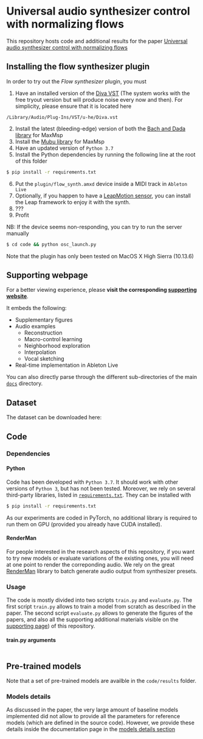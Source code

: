 # Universal audio synthesizer control with normalizing flows

This repository hosts code and additional results for the paper [Universal audio synthesizer control with normalizing flows](https://arxiv.org/abs/1907.00971)

## Installing the flow synthesizer plugin

In order to try out the _Flow synthesizer_ plugin, you must 
1. Have an installed version of the [Diva VST](https://u-he.com/products/diva/) (The system works with the free tryout version but will produce noise every now and then). For simplicity, please ensure that it is located here
```
/Library/Audio/Plug-Ins/VST/u-he/Diva.vst
```
2. Install the latest (bleeding-edge) version of both the [Bach and Dada library](https://www.bachproject.net/dl/) for MaxMsp
3. Install the [Mubu library](http://forumnet.ircam.fr/shop/fr/forumnet/59-mubu-pour-max.html) for MaxMsp
4. Have an updated version of `Python 3.7`
5. Install the Python dependencies by running the following line at the root of this folder
```bash
$ pip install -r requirements.txt
```
6. Put the `plugin/flow_synth.amxd` device inside a MIDI track in `Ableton Live`
7. Optionally, if you happen to have a [LeapMotion sensor](https://www.leapmotion.com/), you can install the Leap framework to enjoy it with the synth.
7. ???
7. Profit

NB: If the device seems non-responding, you can try to run the server manually
```bash
$ cd code && python osc_launch.py
```

Note that the plugin has only been tested on MacOS X High Sierra (10.13.6)

## Supporting webpage

For a better viewing experience, please **visit the corresponding [supporting website](https://acids-ircam.github.io/flow_synthesizer/ "Flow synthesizer")**.

It embeds the following:
  * Supplementary figures
  * Audio examples
	* Reconstruction
	* Macro-control learning
	* Neighborhood exploration
	* Interpolation
	* Vocal sketching
  * Real-time implementation in Ableton Live
  
You can also directly parse through the different sub-directories of the main [`docs`](docs) directory.

## Dataset

The dataset can be downloaded here:


## Code

### Dependencies

#### Python

Code has been developed with `Python 3.7`. It should work with other versions of `Python 3`, but has not been tested. Moreover, we rely on several third-party libraries, listed in [`requirements.txt`](requirements.txt). They can be installed with

```bash
$ pip install -r requirements.txt
```

As our experiments are coded in PyTorch, no additional library is required to run them on GPU (provided you already have CUDA installed).


#### RenderMan

For people interested in the research aspects of this repository, if you want to try new models or evaluate variations of the existing ones, you will need at one point to render the correponding audio. We rely on the great [RenderMan](https://github.com/fedden/RenderMan) library to batch generate audio output from synthesizer presets.

### Usage

The code is mostly divided into two scripts `train.py` and `evaluate.py`. The first script `train.py` allows to train a model from scratch as described in the paper. The second script `evaluate.py` allows to generate the figures of the papers, and also all the supporting additional materials visible on the [supporting page](https://acids-ircam.github.io/flow_synthesizer)) of this repository.

#### train.py arguments
```

```

## Pre-trained models

Note that a set of pre-trained models are availble in the `code/results`  folder.

### Models details

As discussed in the paper, the very large amount of baseline models implemented did not allow to provide all the parameters for reference models (which are defined in the source code). However, we provide these details inside the documentation page in the [models details section](https://acids-ircam.github.io/flow_synthesizer/#models-details)
